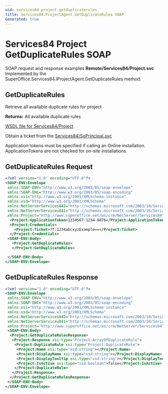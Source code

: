 ```yaml
---
uid: services84-project-getduplicaterules
title: Services84.ProjectAgent.GetDuplicateRules SOAP
Generated: true
---
```


# Services84 Project GetDuplicateRules SOAP

SOAP request and response examples **Remote/Services84/Project.svc**
Implemented by the <see cref="M:SuperOffice.Services84.IProjectAgent.GetDuplicateRules">SuperOffice.Services84.IProjectAgent.GetDuplicateRules</see> method.

## GetDuplicateRules

Retrieve all available duplicate rules for project


**Returns:** All available duplicate rules


[WSDL file for Services84/Project](../Services84-Project.md)

Obtain a ticket from the [Services84/SoPrincipal.svc](../SoPrincipal/index.md)

Application tokens must be specified if calling an Online installation. ApplicationTokens are not checked for on-site installations.

## GetDuplicateRules Request

```xml
<?xml version="1.0" encoding="UTF-8"?>
<SOAP-ENV:Envelope
 xmlns:SOAP-ENV="http://www.w3.org/2003/05/soap-envelope"
 xmlns:SOAP-ENC="http://www.w3.org/2003/05/soap-encoding"
 xmlns:xsi="http://www.w3.org/2001/XMLSchema-instance"
 xmlns:xsd="http://www.w3.org/2001/XMLSchema"
 xmlns:NetServerServices842="http://schemas.microsoft.com/2003/10/Serialization/Arrays"
 xmlns:NetServerServices841="http://schemas.microsoft.com/2003/10/Serialization/"
 xmlns:Project="http://www.superoffice.net/ws/crm/NetServer/Services84">
  <Project:ApplicationToken>1234567-1234-9876</Project:ApplicationToken>
  <Project:Credentials>
    <Project:Ticket>7T:1234abcxyzExample==</Project:Ticket>
  </Project:Credentials>
 <SOAP-ENV:Body>
   <Project:GetDuplicateRules>
   </Project:GetDuplicateRules>

 </SOAP-ENV:Body>
</SOAP-ENV:Envelope>

```


## GetDuplicateRules Response

```xml
<?xml version="1.0" encoding="UTF-8"?>
<SOAP-ENV:Envelope
 xmlns:SOAP-ENV="http://www.w3.org/2003/05/soap-envelope"
 xmlns:SOAP-ENC="http://www.w3.org/2003/05/soap-encoding"
 xmlns:xsi="http://www.w3.org/2001/XMLSchema-instance"
 xmlns:xsd="http://www.w3.org/2001/XMLSchema"
 xmlns:NetServerServices842="http://schemas.microsoft.com/2003/10/Serialization/Arrays"
 xmlns:NetServerServices841="http://schemas.microsoft.com/2003/10/Serialization/"
 xmlns:Project="http://www.superoffice.net/ws/crm/NetServer/Services84">
 <SOAP-ENV:Body>
  <Project:GetDuplicateRulesResponse>
   <Project:Response xsi:type="Project:ArrayOfDuplicateRule">
    <Project:DuplicateRule xsi:type="Project:DuplicateRule">
     <Project:Name xsi:type="xsd:string"></Project:Name>
     <Project:DisplayName xsi:type="xsd:string"></Project:DisplayName>
     <Project:DisplayTooltip xsi:type="xsd:string"></Project:DisplayTooltip>
     <Project:IsActive xsi:type="xsd:boolean">false</Project:IsActive>
    </Project:DuplicateRule>
   </Project:Response>
  </Project:GetDuplicateRulesResponse>
 </SOAP-ENV:Body>
</SOAP-ENV:Envelope>

```

